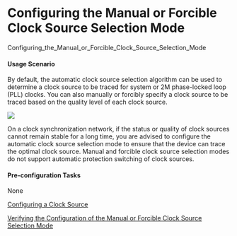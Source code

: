 Configuring the Manual or Forcible Clock Source Selection Mode
==============================================================

Configuring_the_Manual_or_Forcible_Clock_Source_Selection_Mode

#### Usage Scenario

By default, the automatic clock source selection algorithm can be used to determine a clock source to be traced for system or 2M phase-locked loop (PLL) clocks. You can also manually or forcibly specify a clock source to be traced based on the quality level of each clock source.

![](../../../../public_sys-resources/note_3.0-en-us.png) 

On a clock synchronization network, if the status or quality of clock sources cannot remain stable for a long time, you are advised to configure the automatic clock source selection mode to ensure that the device can trace the optimal clock source. Manual and forcible clock source selection modes do not support automatic protection switching of clock sources.



#### Pre-configuration Tasks

None


[Configuring a Clock Source](../../../../software/nev8r10_vrpv8r16/user/ne/dc_ne_clock_cfg_5011.html)



[Verifying the Configuration of the Manual or Forcible Clock Source Selection Mode](../../../../software/nev8r10_vrpv8r16/user/ne/dc_ne_clock_cfg_5013.html)